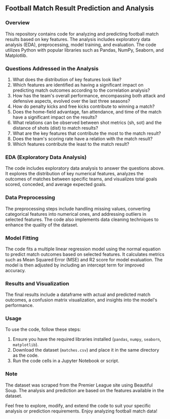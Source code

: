 ## Football Match Result Prediction and Analysis

### Overview

This repository contains code for analyzing and predicting football match results based on key features. The analysis includes exploratory data analysis (EDA), preprocessing, model training, and evaluation. The code utilizes Python with popular libraries such as Pandas, NumPy, Seaborn, and Matplotlib.

### Questions Addressed in the Analysis

1. What does the distribution of key features look like?
2. Which features are identified as having a significant impact on predicting match outcomes according to the correlation analysis?
3. How has the team's overall performance, encompassing both attack and defensive aspects, evolved over the last three seasons?
4. How do penalty kicks and free kicks contribute to winning a match?
5. Does the home-field advantage, fan attendance, and time of the match have a significant impact on the results?
6. What relations can be observed between shot metrics (sh, sot) and the distance of shots (dist) to match results?
7. What are the key features that contribute the most to the match result?
8. Does the team's scoring rate have a relation with the match result?
9. Which features contribute the least to the match result?

### EDA (Exploratory Data Analysis)

The code includes exploratory data analysis to answer the questions above. It explores the distribution of key numerical features, analyzes the outcomes of matches between specific teams, and visualizes total goals scored, conceded, and average expected goals.

### Data Preprocessing

The preprocessing steps include handling missing values, converting categorical features into numerical ones, and addressing outliers in selected features. The code also implements data cleaning techniques to enhance the quality of the dataset.

### Model Fitting

The code fits a multiple linear regression model using the normal equation to predict match outcomes based on selected features. It calculates metrics such as Mean Squared Error (MSE) and R2 score for model evaluation. The model is then adjusted by including an intercept term for improved accuracy.

### Results and Visualization

The final results include a dataframe with actual and predicted match outcomes, a confusion matrix visualization, and insights into the model's performance.

### Usage

To use the code, follow these steps:

1. Ensure you have the required libraries installed (`pandas`, `numpy`, `seaborn`, `matplotlib`).
2. Download the dataset (`matches.csv`) and place it in the same directory as the code.
3. Run the code cells in a Jupyter Notebook or script.

### Note

The dataset was scraped from the Premier League site using Beautiful Soup. The analysis and prediction are based on the features available in the dataset.

Feel free to explore, modify, and extend the code to suit your specific analysis or prediction requirements. Enjoy analyzing football match data!
